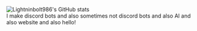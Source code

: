 ![Lightninbolt986's GitHub stats](https://github-readme-stats.vercel.app/api?username=lightninbolt986&show_icons=true&theme=radical) <br>
I make discord bots and also sometimes not discord bots and also AI and also website and also hello!
